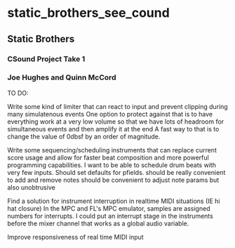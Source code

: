 # static_brothers_see_cound

## Static Brothers
### CSound Project Take 1
### Joe Hughes and Quinn McCord

TO DO:

Write some kind of limiter that can react to input and prevent clipping during many simulatenous events
	One option to protect against that is to have everything work at a very low volume so that we have lots of headroom for simultaneous events and then amplify it at the end
		A fast way to that is to change the value of 0dbsf by an order of magnitude.

Write some sequencing/scheduling instruments that can replace current score usage and allow for faster beat composition and more powerful programming capabilities. 
	I want to be able to schedule drum beats with very few inputs. 
	Should set defaults for pfields.
	should be really convenient to add and remove notes
	should be convenient to adjust note params but also unobtrusive
	

Find a solution for instrument interruption in realtime MIDI situations (IE hi hat closure)
	In the MPC and FL's MPC emulator, samples are assigned numbers for interrupts. I could put an interrupt stage in the instruments before the mixer channel that works as a global audio variable. 

Improve responsiveness of real time MIDI input
